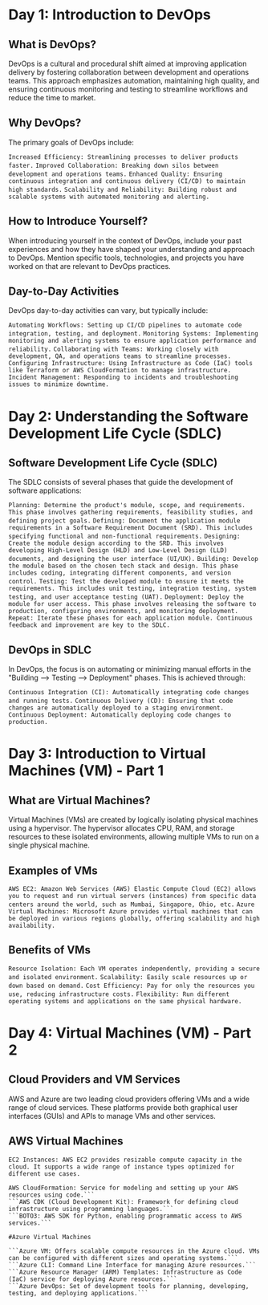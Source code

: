 # Day 1: Introduction to DevOps

## What is DevOps?

DevOps is a cultural and procedural shift aimed at improving application delivery by fostering collaboration between development and operations teams. This approach emphasizes automation, maintaining high quality, and ensuring continuous monitoring and testing to streamline workflows and reduce the time to market.

## Why DevOps?

The primary goals of DevOps include:

```Increased Efficiency: Streamlining processes to deliver products faster.```
```Improved Collaboration: Breaking down silos between development and operations teams.```
```Enhanced Quality: Ensuring continuous integration and continuous delivery (CI/CD) to maintain high standards.```
```Scalability and Reliability: Building robust and scalable systems with automated monitoring and alerting.```

## How to Introduce Yourself?

When introducing yourself in the context of DevOps, include your past experiences and how they have shaped your understanding and approach to DevOps. Mention specific tools, technologies, and projects you have worked on that are relevant to DevOps practices.

## Day-to-Day Activities

DevOps day-to-day activities can vary, but typically include:

```Automating Workflows: Setting up CI/CD pipelines to automate code integration, testing, and deployment.```
```Monitoring Systems: Implementing monitoring and alerting systems to ensure application performance and reliability.```
```Collaborating with Teams: Working closely with development, QA, and operations teams to streamline processes.```
```Configuring Infrastructure: Using Infrastructure as Code (IaC) tools like Terraform or AWS CloudFormation to manage infrastructure.```
```Incident Management: Responding to incidents and troubleshooting issues to minimize downtime.```

# Day 2: Understanding the Software Development Life Cycle (SDLC)

## Software Development Life Cycle (SDLC)

The SDLC consists of several phases that guide the development of software applications:

```Planning: Determine the product's module, scope, and requirements. This phase involves gathering requirements, feasibility studies, and defining project goals.```
```Defining: Document the application module requirements in a Software Requirement Document (SRD). This includes specifying functional and non-functional requirements.```
```Designing: Create the module design according to the SRD. This involves developing High-Level Design (HLD) and Low-Level Design (LLD) documents, and designing the user interface (UI/UX).```
```Building: Develop the module based on the chosen tech stack and design. This phase includes coding, integrating different components, and version control.```
```Testing: Test the developed module to ensure it meets the requirements. This includes unit testing, integration testing, system testing, and user acceptance testing (UAT).```
```Deployment: Deploy the module for user access. This phase involves releasing the software to production, configuring environments, and monitoring deployment.```
```Repeat: Iterate these phases for each application module. Continuous feedback and improvement are key to the SDLC.```

## DevOps in SDLC

In DevOps, the focus is on automating or minimizing manual efforts in the "Building --> Testing --> Deployment" phases. This is achieved through:

```Continuous Integration (CI): Automatically integrating code changes and running tests.```
```Continuous Delivery (CD): Ensuring that code changes are automatically deployed to a staging environment.```
```Continuous Deployment: Automatically deploying code changes to production.```

# Day 3: Introduction to Virtual Machines (VM) - Part 1



## What are Virtual Machines?

Virtual Machines (VMs) are created by logically isolating physical machines using a hypervisor. The hypervisor allocates CPU, RAM, and storage resources to these isolated environments, allowing multiple VMs to run on a single physical machine.

## Examples of VMs

```AWS EC2: Amazon Web Services (AWS) Elastic Compute Cloud (EC2) allows you to request and run virtual servers (instances) from specific data centers around the world, such as Mumbai, Singapore, Ohio, etc.```
```Azure Virtual Machines: Microsoft Azure provides virtual machines that can be deployed in various regions globally, offering scalability and high availability.```

## Benefits of VMs

```Resource Isolation: Each VM operates independently, providing a secure and isolated environment.```
```Scalability: Easily scale resources up or down based on demand.```
```Cost Efficiency: Pay for only the resources you use, reducing infrastructure costs.```
```Flexibility: Run different operating systems and applications on the same physical hardware.```

# Day 4: Virtual Machines (VM) - Part 2


## Cloud Providers and VM Services

AWS and Azure are two leading cloud providers offering VMs and a wide range of cloud services. These platforms provide both graphical user interfaces (GUIs) and APIs to manage VMs and other services.

## AWS Virtual Machines

```EC2 Instances: AWS EC2 provides resizable compute capacity in the cloud. It supports a wide range of instance types optimized for different use cases.```
```AWS CLI: Command Line Interface for managing AWS services.
AWS CloudFormation: Service for modeling and setting up your AWS resources using code.```
```AWS CDK (Cloud Development Kit): Framework for defining cloud infrastructure using programming languages.```
```BOTO3: AWS SDK for Python, enabling programmatic access to AWS services.```

#Azure Virtual Machines

```Azure VM: Offers scalable compute resources in the Azure cloud. VMs can be configured with different sizes and operating systems.```
```Azure CLI: Command Line Interface for managing Azure resources.```
```Azure Resource Manager (ARM) Templates: Infrastructure as Code (IaC) service for deploying Azure resources.```
```Azure DevOps: Set of development tools for planning, developing, testing, and deploying applications.```
